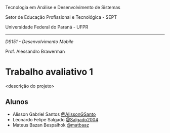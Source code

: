 Tecnologia em Análise e Desenvolvimento de Sistemas

Setor de Educação Profissional e Tecnológica - SEPT

Universidade Federal do Paraná - UFPR

---

*DS151 - Desenvolvimento Mobile*

Prof. Alessandro Brawerman

# Trabalho avaliativo 1
\<descrição do projeto\>

## Alunos
- Alisson Gabriel Santos [@AlissonGSanto](https://github.com/AlissonGSantos)
- Leonardo Felipe Salgado [@Salgado2004](https://github.com/Salgado2004)
- Mateus Bazan Bespalhok [@matbaaz](https://github.com/matbaaz)
